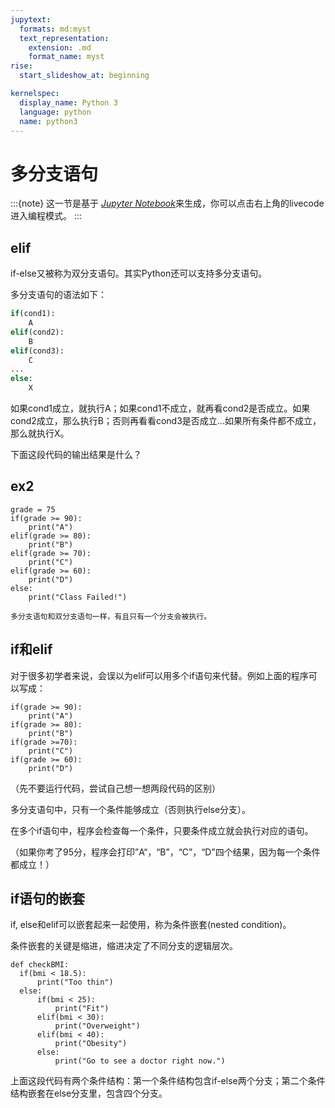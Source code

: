 ```yaml
---
jupytext:
  formats: md:myst
  text_representation:
    extension: .md
    format_name: myst
rise:
  start_slideshow_at: beginning

kernelspec:
  display_name: Python 3
  language: python
  name: python3
---
```


# 多分支语句 #

:::{note}
这一节是基于 [*Jupyter Notebook*]来生成，你可以点击右上角的livecode进入编程模式。
:::

[*Jupyter Notebook*]: https://jupyter.org/about

## elif ##

if-else又被称为双分支语句。其实Python还可以支持多分支语句。

多分支语句的语法如下：
```python
if(cond1):
    A
elif(cond2):
    B
elif(cond3):
    C
...
else:
    X
```
如果cond1成立，就执行A；如果cond1不成立，就再看cond2是否成立。如果cond2成立，那么执行B；否则再看看cond3是否成立...如果所有条件都不成立，那么就执行X。

下面这段代码的输出结果是什么？

## ex2 ##
```{code-cell} python3
grade = 75
if(grade >= 90):
    print("A")
elif(grade >= 80):
    print("B")
elif(grade >= 70):
    print("C")
elif(grade >= 60):
    print("D")
else:
    print("Class Failed!")
```

```{note}
多分支语句和双分支语句一样，有且只有一个分支会被执行。
```

## if和elif
对于很多初学者来说，会误以为elif可以用多个if语句来代替。例如上面的程序可以写成：
```{code-cell} python3
if(grade >= 90):
    print("A")
if(grade >= 80):
    print("B")
if(grade >=70):
    print("C")
if(grade >= 60):
    print("D")
```
（先不要运行代码，尝试自己想一想两段代码的区别）

多分支语句中，只有一个条件能够成立（否则执行else分支）。

在多个if语句中，程序会检查每一个条件，只要条件成立就会执行对应的语句。

（如果你考了95分，程序会打印”A“，“B”，“C”，“D”四个结果，因为每一个条件都成立！）

## if语句的嵌套 ##

if, else和elif可以嵌套起来一起使用，称为条件嵌套(nested condition)。

条件嵌套的关键是缩进，缩进决定了不同分支的逻辑层次。

```{code-cell} python3
def checkBMI:
  if(bmi < 18.5):
      print("Too thin")
  else:
      if(bmi < 25):
          print("Fit")
      elif(bmi < 30):
          print("Overweight")
      elif(bmi < 40):
          print("Obesity")
      else:
          print("Go to see a doctor right now.")
```
上面这段代码有两个条件结构：第一个条件结构包含if-else两个分支；第二个条件结构嵌套在else分支里，包含四个分支。

